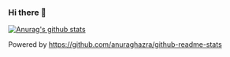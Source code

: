 ### Hi there 👋

[![Anurag's github stats](https://github-readme-stats.vercel.app/api?username=ryz310&show_icons=true)](https://github.com/anuraghazra/github-readme-stats)

Powered by https://github.com/anuraghazra/github-readme-stats

<!--
**ryz310/ryz310** is a ✨ _special_ ✨ repository because its `README.md` (this file) appears on your GitHub profile.

Here are some ideas to get you started:

- 🔭 I’m currently working on ...
- 🌱 I’m currently learning ...
- 👯 I’m looking to collaborate on ...
- 🤔 I’m looking for help with ...
- 💬 Ask me about ...
- 📫 How to reach me: ...
- 😄 Pronouns: ...
- ⚡ Fun fact: ...
-->
